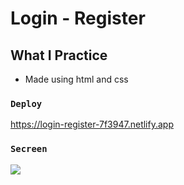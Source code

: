 # Login - Register

## What I Practice

- Made using html and css

### `Deploy`

https://login-register-7f3947.netlify.app

### `Secreen`

![](screen.gif)